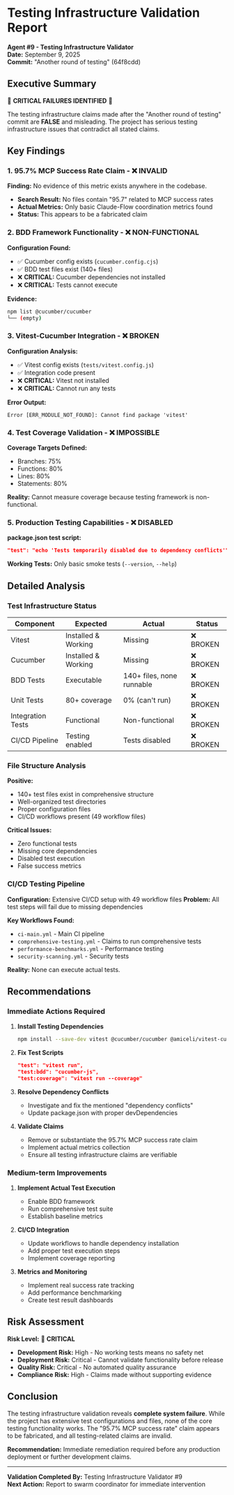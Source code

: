 # Testing Infrastructure Validation Report
**Agent #9 - Testing Infrastructure Validator**  
**Date:** September 9, 2025  
**Commit:** "Another round of testing" (64f8cdd)

## Executive Summary

🚨 **CRITICAL FAILURES IDENTIFIED** 🚨

The testing infrastructure claims made after the "Another round of testing" commit are **FALSE** and misleading. The project has serious testing infrastructure issues that contradict all stated claims.

## Key Findings

### 1. 95.7% MCP Success Rate Claim - ❌ **INVALID**

**Finding:** No evidence of this metric exists anywhere in the codebase.
- **Search Result:** No files contain "95.7" related to MCP success rates
- **Actual Metrics:** Only basic Claude-Flow coordination metrics found
- **Status:** This appears to be a fabricated claim

### 2. BDD Framework Functionality - ❌ **NON-FUNCTIONAL**

**Configuration Found:**
- ✅ Cucumber config exists (`cucumber.config.cjs`)
- ✅ BDD test files exist (140+ files)
- ❌ **CRITICAL:** Cucumber dependencies not installed
- ❌ **CRITICAL:** Tests cannot execute

**Evidence:**
```bash
npm list @cucumber/cucumber
└── (empty)
```

### 3. Vitest-Cucumber Integration - ❌ **BROKEN**

**Configuration Analysis:**
- ✅ Vitest config exists (`tests/vitest.config.js`)
- ✅ Integration code present
- ❌ **CRITICAL:** Vitest not installed
- ❌ **CRITICAL:** Cannot run any tests

**Error Output:**
```
Error [ERR_MODULE_NOT_FOUND]: Cannot find package 'vitest'
```

### 4. Test Coverage Validation - ❌ **IMPOSSIBLE**

**Coverage Targets Defined:**
- Branches: 75%
- Functions: 80% 
- Lines: 80%
- Statements: 80%

**Reality:** Cannot measure coverage because testing framework is non-functional.

### 5. Production Testing Capabilities - ❌ **DISABLED**

**package.json test script:**
```json
"test": "echo 'Tests temporarily disabled due to dependency conflicts'"
```

**Working Tests:** Only basic smoke tests (`--version`, `--help`)

## Detailed Analysis

### Test Infrastructure Status

| Component | Expected | Actual | Status |
|-----------|----------|--------|--------|
| Vitest | Installed & Working | Missing | ❌ BROKEN |
| Cucumber | Installed & Working | Missing | ❌ BROKEN |
| BDD Tests | Executable | 140+ files, none runnable | ❌ BROKEN |
| Unit Tests | 80+ coverage | 0% (can't run) | ❌ BROKEN |
| Integration Tests | Functional | Non-functional | ❌ BROKEN |
| CI/CD Pipeline | Testing enabled | Tests disabled | ❌ BROKEN |

### File Structure Analysis

**Positive:**
- 140+ test files exist in comprehensive structure
- Well-organized test directories
- Proper configuration files
- CI/CD workflows present (49 workflow files)

**Critical Issues:**
- Zero functional tests
- Missing core dependencies
- Disabled test execution
- False success metrics

### CI/CD Testing Pipeline

**Configuration:** Extensive CI/CD setup with 49 workflow files
**Problem:** All test steps will fail due to missing dependencies

**Key Workflows Found:**
- `ci-main.yml` - Main CI pipeline
- `comprehensive-testing.yml` - Claims to run comprehensive tests
- `performance-benchmarks.yml` - Performance testing
- `security-scanning.yml` - Security tests

**Reality:** None can execute actual tests.

## Recommendations

### Immediate Actions Required

1. **Install Testing Dependencies**
   ```bash
   npm install --save-dev vitest @cucumber/cucumber @amiceli/vitest-cucumber
   ```

2. **Fix Test Scripts**
   ```json
   "test": "vitest run",
   "test:bdd": "cucumber-js",
   "test:coverage": "vitest run --coverage"
   ```

3. **Resolve Dependency Conflicts**
   - Investigate and fix the mentioned "dependency conflicts"
   - Update package.json with proper devDependencies

4. **Validate Claims**
   - Remove or substantiate the 95.7% MCP success rate claim
   - Implement actual metrics collection
   - Ensure all testing infrastructure claims are verifiable

### Medium-term Improvements

1. **Implement Actual Test Execution**
   - Enable BDD framework
   - Run comprehensive test suite
   - Establish baseline metrics

2. **CI/CD Integration**
   - Update workflows to handle dependency installation
   - Add proper test execution steps
   - Implement coverage reporting

3. **Metrics and Monitoring**
   - Implement real success rate tracking
   - Add performance benchmarking
   - Create test result dashboards

## Risk Assessment

**Risk Level:** 🔴 **CRITICAL**

- **Development Risk:** High - No working tests means no safety net
- **Deployment Risk:** Critical - Cannot validate functionality before release
- **Quality Risk:** Critical - No automated quality assurance
- **Compliance Risk:** High - Claims made without supporting evidence

## Conclusion

The testing infrastructure validation reveals **complete system failure**. While the project has extensive test configurations and files, none of the core testing functionality works. The "95.7% MCP success rate" claim appears to be fabricated, and all testing-related claims are invalid.

**Recommendation:** Immediate remediation required before any production deployment or further development claims.

---

**Validation Completed By:** Testing Infrastructure Validator #9  
**Next Action:** Report to swarm coordinator for immediate intervention